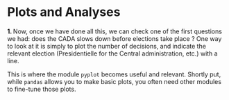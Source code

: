 # Plots and Analyses

<b>1. </b>Now, once we have done all this, we can check one of the first questions we had: does the CADA slows down 
before elections take place ? One way to look at it is simply to plot the number of decisions, and indicate the relevant 
election (Presidentielle for the Central administration, etc.) with a line.

This is where the module `pyplot` becomes useful and relevant. Shortly put, while `pandas` allows you to make basic 
plots, you often need other modules to fine-tune those plots.
